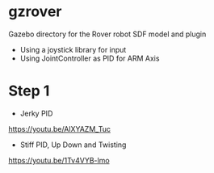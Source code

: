 # gzrover
Gazebo directory for the Rover robot SDF model and plugin

- Using a joystick library for input
- Using JointController as PID for ARM Axis

# Step 1
- Jerky PID

https://youtu.be/AlXYAZM_Tuc

- Stiff PID, Up Down and Twisting

https://youtu.be/1Tv4VYB-lmo
